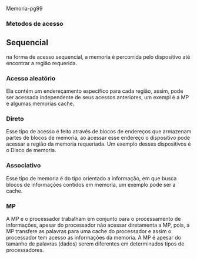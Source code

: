 Memoria-pg99
 ### Metodos de acesso
## Sequencial
na forma de acesso sequencial, a memoria é percorrida pelo dispositivo até encontrar a região requerida.
### Acesso aleatório
Ela contém um endereçamento específico para cada região, assim, pode ser acessada independente de seus acessos anteriores, um exempl é a MP e algumas memorias cache.
### Direto 
Esse tipo de acesso é feito através de blocos de endereços que armazenam partes de blocos de memoria, ao acessar esse endereço o dispositivo pode acessar a região da memoria requeriada. Um exemplo desses dispositivos é o Disco de memoria.
### Associativo 
Esse tipo de memoria é do tipo orientado a informação, em que busca blocos de informações contidos em memoria, um exemplo pode ser a cache.
 ### MP
A MP e o processador trabalham em conjunto oara o processamento de informações, apesar do processador não acessar diretamenta a MP, pois, a MP transfere as palavras para uma cache do processador e assim o processador tem acesso as informações da memoria. A MP é apesar do tamanho de palavras (dados) serem diferentes em determinados tipos de processadores.  

